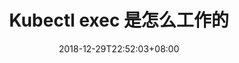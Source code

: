 ---
title: "Kubectl exec 是怎么工作的"
date: 2018-12-29T22:52:03+08:00
draft: true
comments: true
showpagemeta: true
showcomments: true
---
